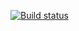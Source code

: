 [![Build status](https://ci.appveyor.com/api/projects/status/1j292qga8v887ja7?svg=true)](https://ci.appveyor.com/project/Mikhail141/delivery-card)